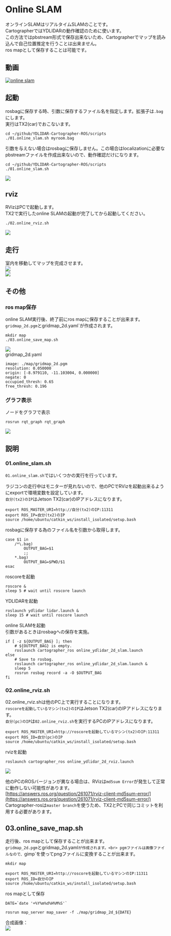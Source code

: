 # Online SLAM

オンラインSLAMはリアルタイムSLAMのことです。<br>
CartographerではYDLIDARの動作確認のために使います。<br>
この方法ではpbstream形式で保存出来ないため、Cartographerでマップを読み込んで自己位置推定を行うことは出来ません。<br>
ros mapとして保存することは可能です。<br>

## 動画
[![online slam](https://img.youtube.com/vi/mbSZBZoFZiA/2.jpg)](https://www.youtube.com/watch?v=mbSZBZoFZiA)

## 起動
rosbagに保存する時、引数に保存するファイル名を指定します。拡張子は`.bag`にします。<br>
実行はTX2(car)でおこないます。
```
cd ~/github/YDLIDAR-Cartographer-ROS/scripts
./01.online_slam.sh myroom.bag
```
引数を与えない場合はrosbagに保存しません。この場合はlocalizationに必要なpbstreamファイルを作成出来ないので、動作確認だけになります。<br>
```
cd ~/github/YDLIDAR-Cartographer-ROS/scripts
./01.online_slam.sh
```

![](./img/terminal.png)

## rviz
RVizはPCで起動します。<br>
TX2で実行したonline SLAMの起動が完了してから起動してください。<br>
```
./02.online_rviz.sh
```
![](./img/YDLIDAR-Cartographer.png)

## 走行
室内を移動してマップを完成させます。<br>
![](./img/rccar.jpg)<br>
![](./img/online_slam.png)<br>

## その他
### ros map保存
online SLAM実行後、終了前にros mapに保存することが出来ます。<br>
`gridmap_2d.pgm`とgridmap_2d.yaml`が作成されます。<br>
```
mkdir map
./03.online_save_map.sh
```
![](./img/gridmap_2d.png)<br>
gridmap_2d.yaml<br>
```
image: ./map/gridmap_2d.pgm
resolution: 0.050000
origin: [-8.979110, -11.103004, 0.000000]
negate: 0
occupied_thresh: 0.65
free_thresh: 0.196

```

### グラフ表示
ノードをグラフで表示
```
rosrun rqt_graph rqt_graph
```
![](./img/YDLIDAR-graph.png)


## 説明

### 01.online_slam.sh
`01.online_slam.sh`ではいくつかの実行を行っています。<br>

ラジコンの走行中はモニターが見れないので、他のPCでRVizを起動出来るようにexportで環境変数を設定しています。<br>
`自分(tx2)のIP`はJetson TX2(car)のIPアドレスになります。<br>
```
export ROS_MASTER_URI=http://自分(tx2)のIP:11311
export ROS_IP=自分(tx2)のIP
source /home/ubuntu/catkin_ws/install_isolated/setup.bash
```
rosbagに保存する為のファイル名を引数から取得します。<br>
```
case $1 in
    /*\.bag)
        OUTPUT_BAG=$1
        ;;
    *.bag)
        OUTPUT_BAG=$PWD/$1
esac
```


roscoreを起動
```
roscore &
sleep 5 # wait until roscore launch
```

YDLIDARを起動
```
roslaunch ydlidar lidar.launch &
sleep 15 # wait until roscore launch
```
online SLAMを起動<br>
引数があるときはrosbagへの保存を実施。<br>
```
if [ -z ${OUTPUT_BAG} ]; then
    # ${OUTPUT_BAG} is empty.
    roslaunch cartographer_ros online_ydlidar_2d_slam.launch
else
    # Save to rosbag.
    roslaunch cartographer_ros online_ydlidar_2d_slam.launch &
    sleep 5
    rosrun rosbag record -a -O $OUTPUT_BAG
fi
```

### 02.online_rviz.sh
02.online_rviz.shは他のPC上で実行することになります。<br>
`roscoreを起動しているマシン(tx2)のIP`はJetson TX2(car)のIPアドレスになります。<br>
`自分(pc)のIP`は`02.online_rviz.sh`を実行するPCのIPアドレスになります。
```
export ROS_MASTER_URI=http://roscoreを起動しているマシン(tx2)のIP:11311
export ROS_ID=自分(pc)のIP
source /home/ubuntu/catkin_ws/install_isolated/setup.bash
```
rvizを起動
```
roslaunch cartographer_ros online_ydlidar_2d_rviz.launch
```
![](./img/YDLIDAR-Cartographer.png)<br>

他のPCのROSバージョンが異なる場合は、RVizは`md5sum Error`が発生して正常に動作しない可能性があります。<br>
[https://answers.ros.org/question/261071/rviz-client-md5sum-error/](https://answers.ros.org/question/261071/rviz-client-md5sum-error/)<br>
Cartographer-rosは`master branch`を使うため、TX2とPCで同じコミットを利用する必要があります。<br>

## 03.online_save_map.sh
走行後、ros mapとして保存することが出来ます。<br>
`gridmap_2d.pgm`とgridmap_2d.yaml`が作成されます。<br>
pgmファイルは画像ファイルなので、`gimp`を使ってpngファイルに変換することが出来ます。<br>
```
mkdir map
```

```
export ROS_MASTER_URI=http://roscoreを起動しているマシンのIP:11311
export ROS_ID=自分のIP
source /home/ubuntu/catkin_ws/install_isolated/setup.bash
```

ros mapとして保存
```
DATE=`date '+%Y%m%d%H%M%S'`

rosrun map_server map_saver -f ./map/gridmap_2d_${DATE}
```

合成画像：<br>
![](./img/composite_image.jpg)
